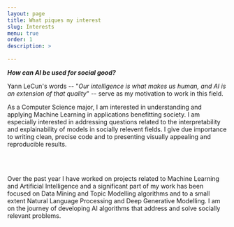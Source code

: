 ```yaml
---
layout: page
title: What piques my interest
slug: Interests
menu: true
order: 1
description: >
   
---
```

  **_How can AI be used for social good?_**

Yann LeCun's words -- "*Our intelligence is what makes us human, and AI is an extension of that quality*" -- serve as my motivation to work in this field. 

As a Computer Science major, I am interested in understanding and applying Machine Learning in applications benefitting society. I am especially interested in addressing questions related to the interpretability and explainability of models in socially relevent fields. I give due importance to writing clean, precise code and to presenting visually appealing and reproducible results. 

<br> <br>

Over the past year I have worked on projects related to Machine Learning and Artificial Intelligence and a significant part of my work has been focused on Data Mining and Topic Modelling algorithms and to a small extent Natural Language Processing and Deep Generative Modelling. I am on the journey of developing AI algorithms that address and solve socially relevant problems. 


